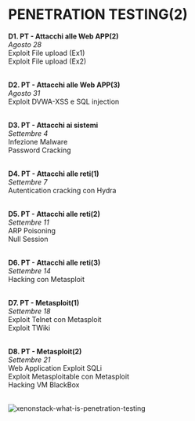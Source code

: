 <h1> PENETRATION TESTING(2) </h1>
<b>  D1. PT - Attacchi alle Web APP(2) </b>
 <i> <br> Agosto 28 </i>
 <br> Exploit File upload (Ex1)
 <br> Exploit File upload (Ex2)
 
<b> <br> D2. PT - Attacchi alle Web APP(3) </b>
 <i> <br> Agosto 31 </i>
 <br> Exploit DVWA-XSS e SQL injection

<b> <br> D3. PT - Attacchi ai sistemi </b>
 <i> <br> Settembre 4 </i>
 <br> Infezione Malware
 <br> Password Cracking

<b> <br> D4. PT - Attacchi alle reti(1) </b>
 <i> <br> Settembre 7 </i>
 <br> Autentication cracking con Hydra

<b> <br> D5. PT - Attacchi alle reti(2) </b>
 <i> <br> Settembre 11 </i>
 <br> ARP Poisoning
 <br> Null Session

<b> <br> D6. PT - Attacchi alle reti(3) </b>
 <i> <br> Settembre 14 </i>
 <br> Hacking con Metasploit

<b> <br> D7. PT - Metasploit(1) </b>
 <i> <br> Settembre 18 </i>
 <br> Exploit Telnet con Metasploit
 <br> Exploit TWiki

<b> <br> D8. PT - Metasploit(2) </b>
 <i> <br> Settembre 21 </i>
 <br> Web Application Exploit SQLi
 <br> Exploit Metasploitable con Metasploit
 <br> Hacking VM BlackBox

<br>![xenonstack-what-is-penetration-testing](https://github.com/Jenovia02/Cybersecurity-Analyst/assets/134729946/a0dd58ae-904e-48ec-a41a-60bc585afcb3)


